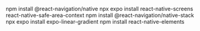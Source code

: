 npm install @react-navigation/native
npx expo install react-native-screens react-native-safe-area-context
npm install @react-navigation/native-stack
npx expo install expo-linear-gradient
npm install react-native-elements

